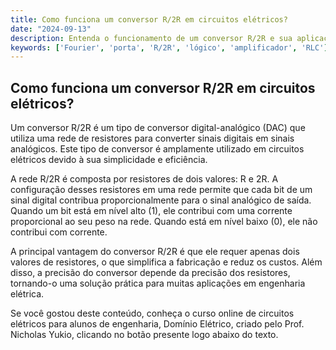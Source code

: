 ```yaml
---
title: Como funciona um conversor R/2R em circuitos elétricos?
date: "2024-09-13"
description: Entenda o funcionamento de um conversor R/2R e sua aplicação em circuitos elétricos.
keywords: ['Fourier', 'porta', 'R/2R', 'lógico', 'amplificador', 'RLC']
---
```


## Como funciona um conversor R/2R em circuitos elétricos?

Um conversor R/2R é um tipo de conversor digital-analógico (DAC) que utiliza uma rede de resistores para converter sinais digitais em sinais analógicos. Este tipo de conversor é amplamente utilizado em circuitos elétricos devido à sua simplicidade e eficiência.

A rede R/2R é composta por resistores de dois valores: R e 2R. A configuração desses resistores em uma rede permite que cada bit de um sinal digital contribua proporcionalmente para o sinal analógico de saída. Quando um bit está em nível alto (1), ele contribui com uma corrente proporcional ao seu peso na rede. Quando está em nível baixo (0), ele não contribui com corrente.

A principal vantagem do conversor R/2R é que ele requer apenas dois valores de resistores, o que simplifica a fabricação e reduz os custos. Além disso, a precisão do conversor depende da precisão dos resistores, tornando-o uma solução prática para muitas aplicações em engenharia elétrica.

Se você gostou deste conteúdo, conheça o curso online de circuitos elétricos para alunos de engenharia, Domínio Elétrico, criado pelo Prof. Nicholas Yukio, clicando no botão presente logo abaixo do texto.